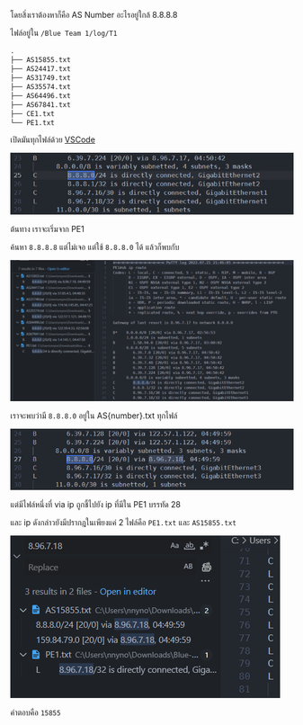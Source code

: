 โดยสิ่งเราต้องหาก็คือ AS Number อะไรอยู่ใกล้ 8.8.8.8

ไฟล์อยู่ใน `/Blue Team 1/log/T1`

```
.
├── AS15855.txt
├── AS24417.txt
├── AS31749.txt
├── AS35574.txt
├── AS64496.txt
├── AS67841.txt
├── CE1.txt
└── PE1.txt
```

เปิดมันทุกไฟล์ด้วย [VSCode](https://code.visualstudio.com/)

![1.png](./images/bt-1-1/1.png)

ต้นทาง เราจะเริ่มจาก PE1

ค้นหา `8.8.8.8` แต่ไม่เจอ แต่ใช้ `8.8.8.0` ได้ แล้วก็พบกับ

![2.png](./images/bt-1-1/2.png)

เราจะพบว่ามี `8.8.8.0` อยู่ใน AS{number}.txt ทุกไฟล์

![3.png](./images/bt-1-1/3.png)

แต่มีไฟล์หนึ่งที่ via ip ถูกชี้ไปยัง ip ที่มีใน PE1 บรรทัด 28

และ ip ดังกล่าวยังมีปรากฎในเพียงแค่ 2 ไฟล์คือ `PE1.txt` และ `AS15855.txt`

![4.png](./images/bt-1-1/4.png)

คำตอบคือ `15855`

